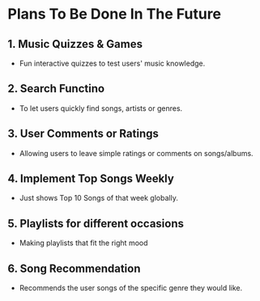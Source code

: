 # Plans To Be Done In The Future

## 1. Music Quizzes & Games
- Fun interactive quizzes to test users' music knowledge.

## 2. Search Functino
- To let users quickly find songs, artists or genres.

## 3. User Comments or Ratings
- Allowing users to leave simple ratings or comments on songs/albums. 

## 4. Implement Top Songs Weekly
- Just shows Top 10 Songs of that week globally.

## 5. Playlists for different occasions
- Making playlists that fit the right mood

## 6. Song Recommendation
- Recommends the user songs of the specific genre they would like. 